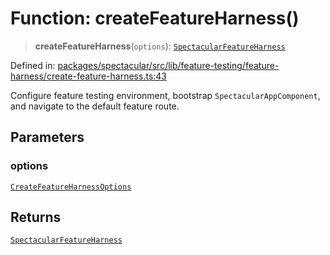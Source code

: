 # Function: createFeatureHarness()

> **createFeatureHarness**(`options`): [`SpectacularFeatureHarness`](../interfaces/SpectacularFeatureHarness.md)

Defined in: [packages/spectacular/src/lib/feature-testing/feature-harness/create-feature-harness.ts:43](https://github.com/ngworker/ngworker/blob/68f93463b2af844af0ea290a92a5168b936997ae/packages/spectacular/src/lib/feature-testing/feature-harness/create-feature-harness.ts#L43)

Configure feature testing environment, bootstrap `SpectacularAppComponent`, and navigate to the default feature route.

## Parameters

### options

[`CreateFeatureHarnessOptions`](../interfaces/CreateFeatureHarnessOptions.md)

## Returns

[`SpectacularFeatureHarness`](../interfaces/SpectacularFeatureHarness.md)
